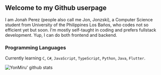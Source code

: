 ## Welcome to my Github userpage

I am Jonah Perez (people also call me Jon, Jonzski), a Computer Science student from University of the Philippines Los Baños, who codes not so efficient yet but soon. I'm mostly self-taught in coding and prefers fullstack development. Yup, I can do both frontend and backend. 


### Programming Languages

Currently learning `C`, `C#`, `JavaScript`, `TypeScript`, `Python`, `Java`, `Flutter`.



![YonMiru' github stats](https://github-readme-stats.vercel.app/api?username=yonmiru&langs_count=10)
